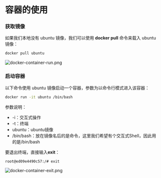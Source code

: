 # 容器的使用
### 获取镜像
如果我们本地没有 ubuntu 镜像，我们可以使用 **docker pull** 命令来载入 ubuntu 镜像：
```bash
docker pull ubuntu
```
![docker-container-run.png](https://s2.loli.net/2022/10/18/J4qy6vDePL7CsmS.png)
### 启动容器
以下命令使用 ubuntu 镜像启动一个容器，参数为以命令行模式进入该容器：
```bash
docker run -it ubuntu /bin/bash
```
参数说明：

- -i：交互式操作
- -t：终端
- ubuntu：ubuntu镜像
- /bin/bash：放在镜像名后的是命令，这里我们希望有个交互式Shell，因此用的是/bin/bash

要退出终端，直接输入**exit**：
```bash
root@ed09e4490c57:/# exit
```
![docker-container-exit.png](https://s2.loli.net/2022/10/18/sQIRNE6W5hkoXYi.png)
